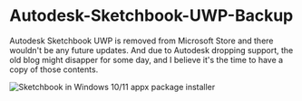 # Autodesk-Sketchbook-UWP-Backup
Autodesk Sketchbook UWP is removed from Microsoft Store and there wouldn't be any future updates. And due to Autodesk dropping support, the old blog might disapper for some day, and I believe it's the time to have a copy of those contents.

![Sketchbook in Windows 10/11 appx package installer](https://user-images.githubusercontent.com/32929636/144452822-b7d62656-5c1b-4123-9680-14f9a4f9fadf.png)
